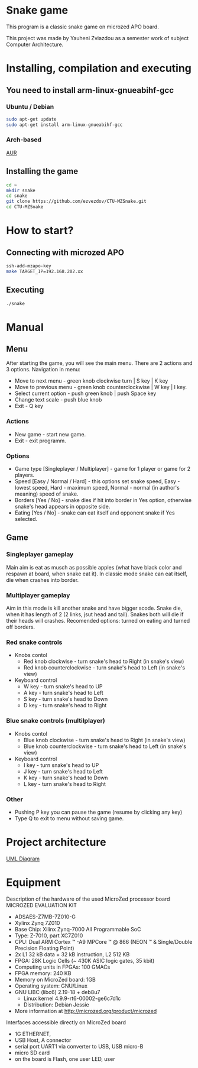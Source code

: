 # Snake game
This program is a classic snake game on microzed APO board.

This project was made by Yauheni Zviazdou as a semester work of subject Computer Architecture.

# Installing, compilation and executing
## You need to install arm-linux-gnueabihf-gcc
### Ubuntu / Debian
```bash
sudo apt-get update
sudo apt-get install arm-linux-gnueabihf-gcc
```
### Arch-based
[AUR](https://aur.archlinux.org/packages/arm-linux-gnueabihf-gcc)

## Installing the game
```bash
cd ~
mkdir snake
cd snake
git clone https://github.com/ezvezdov/CTU-MZSnake.git
cd CTU-MZSnake
```

# How to start?

## Connecting with microzed APO
```bash
ssh-add-mzapo-key
make TARGET_IP=192.168.202.xx
```

## Executing
```bash
./snake
```



# Manual
## Menu 
After starting the game, you will see the main menu. There are 2 actions and 3 options.
Navigation in menu:
* Move to next menu - green knob clockwise turn | S key | K key
* Move to previous menu - green knob сounterclockwise | W key | I key.
* Select current option - push green knob | push Space key
* Change text scale - push blue knob
* Exit - Q key
 
### Actions
* New game - start new game.
* Exit - exit programm.
### Options
* Game type [Singleplayer / Multiplayer] - game for 1 player or game for 2 players.
* Speed [Easy / Normal / Hard] - this options set snake speed, Easy - lowest speed, Hard - maximum speed, Normal - normal (in author's meaning) speed of snake.
* Borders [Yes / No] - snake dies if hit into border in Yes option, otherwise snake's head appears in opposite side.
* Eating [Yes / No] - snake can eat itself and opponent snake if Yes selected.

## Game
### Singleplayer gameplay
  Main aim is eat as musch as possible apples (what have black color and respawn at board, when snake eat it). In classic mode snake can eat itself, die when crashes into border.
### Multiplayer gameplay
  Aim in this mode is kill another snake and have bigger scode. Snake die, when it has length of 2 (2 links, jsut head and tail). Snakes both will die if their heads will crashes. Recomended options: turned on eating and turned off borders.
### Red snake controls
* Knobs contol
  * Red knob clockwise - turn snake's head to Right (in snake's view)
  * Red knob сounterclockwise - turn snake's head to
    Left (in snake's view)
* Keyboard control
  * W key - turn snake's head to UP
  * A key - turn snake's head to Left
  * S key - turn snake's head to Down
  * D key - turn snake's head to Right

### Blue snake controls (multilplayer)
* Knobs contol
  * Blue knob clockwise - turn snake's head to Right (in snake's view)
  * Blue knob сounterclockwise - turn snake's head to
    Left (in snake's view)
* Keyboard control
  * I key - turn snake's head to UP
  * J key - turn snake's head to Left
  * K key - turn snake's head to Down
  * L key - turn snake's head to Right

### Other
* Pushing P key you can pause the game (resume by clicking any key)
* Type Q to exit to menu without saving game.

# Project architecture

[UML Diagram](https://gitlab.fel.cvut.cz/B212_B0B35APO/zviazyau/-/blob/main/snake_diagram.pdf)

# Equipment
Description of the hardware of the used MicroZed processor board
MICROZED EVALUATION KIT
* ADSAES-Z7MB-7Z010-G
* Xylinx Zynq 7Z010
* Base Chip: Xilinx Zynq-7000 All Programmable SoC
* Type: Z-7010, part XC7Z010
* CPU: Dual ARM Cortex ™ -A9 MPCore ™ @ 866 (NEON ™ & Single/Double Precision
Floating Point)
* 2x L1 32 kB data + 32 kB instruction, L2 512 KB
* FPGA: 28K Logic Cells (~ 430K ASIC logic gates, 35 kbit)
* Computing units in FPGAs: 100 GMACs
* FPGA memory: 240 KB
* Memory on MicroZed board: 1GB
* Operating system: GNU/Linux
* GNU LIBC (libc6) 2.19-18 + deb8u7
  * Linux kernel 4.9.9-rt6-00002-ge6c7d1c
  * Distribution: Debian Jessie
* More information at http://microzed.org/product/microzed

Interfaces accessible directly on MicroZed board
* 1G ETHERNET,
* USB Host, A connector
* serial port UART1 via converter to USB, USB micro-B
* micro SD card
* on the board is Flash, one user LED, user 
